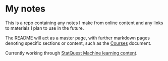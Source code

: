 # My notes

This is a repo containing any notes I make from online content and any links to materials I plan to use in the future.

The README will act as a master page, with further markdown pages denoting specific sections or content, such as the [Courses](/Courses.md) document.

Currently working through [StatQuest Machine learning content](/statquest/README.md).

